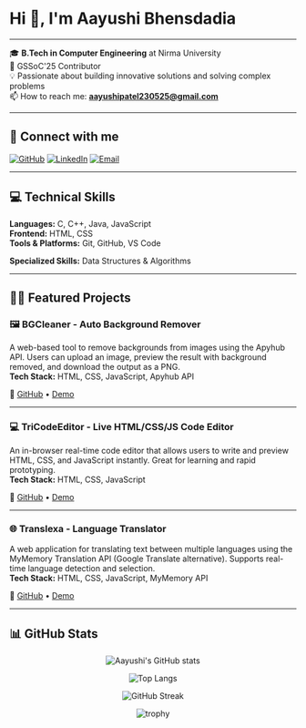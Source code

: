 # Hi 👋, I'm Aayushi Bhensdadia
---

🎓 **B.Tech in Computer Engineering** at Nirma University  
🏅 GSSoC'25 Contributor  
💡 Passionate about building innovative solutions and solving complex problems  
📫 How to reach me: **aayushipatel230525@gmail.com**

---

## 🤝 Connect with me
[![GitHub](https://img.shields.io/badge/GitHub-181717?style=for-the-badge&logo=github&logoColor=white)](https://github.com/aayushi-bhensdadia)
[![LinkedIn](https://img.shields.io/badge/LinkedIn-0A66C2?style=for-the-badge&logo=linkedin&logoColor=white)](https://www.linkedin.com/in/aayushi-bhensdadia/)
[![Email](https://img.shields.io/badge/Email-D14836?style=for-the-badge&logo=gmail&logoColor=white)](mailto:aayushipatel230525@gmail.com)

---

## 💻 Technical Skills

**Languages:** C, C++, Java, JavaScript  
**Frontend:** HTML, CSS  
**Tools & Platforms:** Git, GitHub, VS Code  

**Specialized Skills:** Data Structures & Algorithms

---

## 👨‍💻 Featured Projects

### 🖼 BGCleaner - Auto Background Remover
A web-based tool to remove backgrounds from images using the Apyhub API. Users can upload an image, preview the result with background removed, and download the output as a PNG.  
**Tech Stack:** HTML, CSS, JavaScript, Apyhub API  

🔗 [GitHub](https://github.com/aayushi-bhensdadia/BGCleaner) • [Demo](https://bg-cleaner.netlify.app/)

---

### 💻 TriCodeEditor - Live HTML/CSS/JS Code Editor 
An in-browser real-time code editor that allows users to write and preview HTML, CSS, and JavaScript instantly. Great for learning and rapid prototyping.  
**Tech Stack:** HTML, CSS, JavaScript  

🔗 [GitHub](https://github.com/aayushi-bhensdadia/TriCode-Editor) • [Demo](https://tri-code-editor.netlify.app/)

---

### 🌐 Translexa - Language Translator 
A web application for translating text between multiple languages using the MyMemory Translation API (Google Translate alternative). Supports real-time language detection and selection.  
**Tech Stack:** HTML, CSS, JavaScript, MyMemory API  

🔗 [GitHub](https://github.com/aayushi-bhensdadia/Translexa) • [Demo](https://translexa.netlify.app/)

---

## 📊 GitHub Stats
<div align="center">

![Aayushi's GitHub stats](https://github-readme-stats.vercel.app/api?username=aayushi-bhensdadia&show_icons=true&theme=tokyonight)

![Top Langs](https://github-readme-stats.vercel.app/api/top-langs/?username=aayushi-bhensdadia&layout=compact&theme=tokyonight)

![GitHub Streak](https://github-readme-streak-stats.herokuapp.com/?user=aayushi-bhensdadia&theme=tokyonight)

![trophy](https://github-profile-trophy.vercel.app/?username=aayushi-bhensdadia&theme=tokyonight)

</div>
